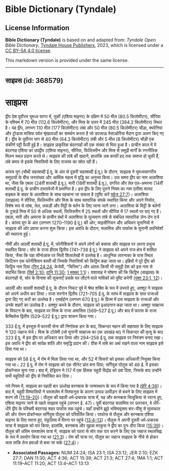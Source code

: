 # Bible Dictionary (Tyndale)

## License Information

**Bible Dictionary (Tyndale)** is based on and adapted from: _Tyndale Open Bible Dictionary_, [Tyndale House Publishers](https://tyndaleopenresources.com/), 2023, which is licensed under a [CC BY-SA 4.0 license](https://creativecommons.org/licenses/by-sa/4.0/legalcode.en).

This markdown version is provided under the same license.



--------------------------------

## साइप्रस (id: 368579)

साइप्रस
=======

द्वीप देश पूर्वोत्तर भूमध्य सागर में, तुर्की (एशिया माइनर) के दक्षिण में 50 मील (80\.5 किलोमीटर), सीरिया के पश्चिम में 70 मील (112\.6 किलोमीटर), और मिस्र के उत्तर में 245 मील (394\.2 किलोमीटर) स्थित है। यह द्वीप, लगभग 110 मील (177 किलोमीटर) लंबा और 50 मील (80\.5 किलोमीटर) चौड़ा, क्यरेनिया और ट्रोडास मासिफ पर्वत श्रृंखलाओं का समर्थन करता है जो उपजाऊ मेसाओरिया मैदान द्वारा अलग किए गए हैं। द्वीप के पूर्वोत्तर भाग से 40 मील (64\.3 किलोमीटर) लंबी और 5 मील (8 किलोमीटर) चौड़ी एक संकीर्ण पट्टी फैली हुई है। साइप्रस प्राकृतिक बंदरगाहों की एक संख्या से घिरा हुआ है। प्राचीन काल में ये बंदरगाह एशिया का उपद्वीप (एशिया माइनर), सीरिया, फिलिस्तीन और मिस्र से समुद्री मार्गों के रणनीतिक मिलन स्थल प्रदान करते थे। साइप्रस की तांबे की खदानें, हालांकि अब काफी हद तक समाप्त हो चुकी हैं, लंबे समय से इसके निवासियों के लिए राजस्व का स्रोत रही हैं।

कांस्य युग (चौथी सहस्राब्दी ई.पू. के अंत से दूसरी सहस्राब्दी ई.पू.) के दौरान, साइप्रस ने भूमध्यसागरीय समुदायों के बीच जनसंख्या और आर्थिक महत्व में वृद्धि का अनुभव किया। उस समय द्वीप का नाम अलाशिया था, जैसा कि एबला (24वीं शताब्दी ई.पू.), मारी (18वीं शताब्दी ई.पू.), उगरित और तेल एल\-अमरना (14वीं शताब्दी ई.पू. के प्राचीन दस्तावेजों में प्रमाणित है। इस द्वीप के लिए पुराने नियम का नाम एलीशा शायद बाइबल के बाहर के अलाशिया के साथ पहचाना जा सकता है (पुष्टि करें [यहेज 27:7](https://ref.ly/Ezek27:7))। अलाशिया (साइप्रस) ने सीरिया, फिलिस्तीन और मिस्र के साथ व्यापारिक संपर्क स्थापित किया और अपने निर्यात, विशेष रूप से तांबा, तेल, लकड़ी और मिट्टी के बर्तन के लिए जाना जाने लगा। अलाशिया के मिट्टी के बर्तनों के टुकड़े मिस्र में 50 से अधिक स्थलों, फिलिस्तीन में 25 स्थलों और सीरिया में 17 स्थलों पर पाए गए हैं। एबला, मारी और अमरना के प्राचीन ग्रंथों में अलाशिया के मूल्यवान तांबे से संबंधित व्यापारिक लेन\-देन दर्ज है। कांस्य युग के अंत (लगभग 1270–1190 ई.पू.) की ओर, माइसीनियन और अचियन यूनानियों ने साइप्रस की ओर प्रवास करना शुरू किया। इस अवधि के दौरान, सलामिस और पाफोस के यूनानी उपनिवेशों की स्थापना हुई।

नौवीं और आठवीं शताब्दी ई.पू. में, फोनीशियनों ने अपने लोगों को बसाया और साइप्रस पर अपना प्रभुत्व स्थापित किया। सोर के राजा हीराम द्वितीय (741–738 ई.पू.) ने साइप्रस को अपने राज क्षेत्र में शामिल किया, जैसा कि पहा सीनोआस पर मिली शिलालेखों में उल्लेख है। आधुनिक लारनाका के पास स्थित किटियन एक फोनीशियन बस्ती थी जिसके निवासियों को किट्टिम कहा जाता था। इब्रियों ने पूरे द्वीप को किट्टिम नाम दिया ([गिन 24:24](https://ref.ly/Num24:24), केजेवी, "चित्तिम") और अंततः किसी भी समुद्री देश को इस नाम से संदर्भित किया ([यिर्म 2:10](https://ref.ly/Jer2:10); [दानि 11:30](https://ref.ly/Dan11:30); [1 मक्का 1:1](https://ref.ly/1Macc1:1))। यशायाह ने घोषणा की कि किट्टिम (साइप्रस) के बंदरगाहों से, सोर के विनाश की सूचनाएँ उसके घर लौटने वाले नाविकों को पुष्टि करेगी ([यशा 23:1, 12](https://ref.ly/Isa23:1,Isa23:12))।

आठवीं और सातवीं शताब्दी ई.पू. के दौरान निकट पूर्व में श्रेष्ठ शक्ति के रूप में उभरते हुए, अश्शूर ने साइप्रस को अपने अधीन कर लिया। राजा सरगोन द्वितीय (721–705 ई.पू. के स्तंभ में साइप्रस के सात राजाओं द्वारा दिए गए करों का उल्लेख है। एसर्हद्दोन (लगभग 670 ई.पू.) के प्रिज्म में दस साइप्रस के राजाओं और उनके शहरों का उल्लेख है। अश्शूर कब्जे के दौरान, साइप्रस को इआदनान कहा जाता था। अश्शूर साम्राज्य के विघटन के बाद, साइप्रस पर मिस्र के राजा अमासिस (569–527 ई.पू.) और बाद में फारस के राजा कैम्बिसेस द्वितीय (529–522 ई.पू.) द्वारा शासन किया गया।

333 ई.पू. में इस्सुस में फारसी सेना की निर्णायक हार के बाद, सिकन्दर महान की सहायता के लिए साइप्रस ने 120 जहाज भेजे। मिस्र के टॉलेमी (जो यूनानी साम्राज्य का एक उपखंड था) ने सिकन्दर की मृत्यु के बाद 323 ई.पू. में इस द्वीप पर अधिकार कर लिया और 294–258 ई.पू. तक साइप्रस पर नियंत्रण बनाए रखा। इस अवधि ने द्वीप को सापेक्ष शांति और समृद्धि प्रदान की। ग्रीक में तांबे का अर्थ रखने वाला नाम साइप्रस इसे दिया गया था।

साइप्रस को 58 ई.पू. में रोम में मिला लिया गया था, और 52 में सिसरो को इसका अधिकारी नियुक्त किया गया था। 22 ई.पू. में रोम ने साइप्रस को एक सीनेट प्रांत बना दिया; सर्गियुस पॉलुस को 46 ई. में इसका प्रोकॉन्सल चुना गया। बाद में, हेड्रियन ने 117 में एक हिंसक यहूदी विद्रोह को दबा दिया, जिसके बाद उन्होंने सभी यहूदियों को द्वीप से निर्वासित कर दिया।

नये नियम में, साइप्रस का पहली बार उल्लेख बरनबास के जन्मस्थान के रूप में किया गया है ([प्रेरि 4:36](https://ref.ly/Acts4:36))। बाद में, यहूदी विश्वासियों ने यरूशलेम में स्तिफनुस के कारण उत्पन्न उत्पीड़न से बचने के लिए साइप्रस में शरण ली ([11:19–20](https://ref.ly/Acts11:19-Acts11:20))। पौलुस की पहली धर्म\-प्रचारक यात्रा में, वह और बरनबास सिलूकिया से रवाना हुए, एशिया माइनर जाने से पहले साइप्रस पहुंचे (लगभग ई. 47\)। पूर्वी बंदरगाह सलामिस पर उतरकर, वे धीरे\-धीरे द्वीप के पश्चिमी बंदरगाह शहर पाफोस तक पहुंचे। यहाँ उन्होंने झूठे भविष्यद्वक्ता बार\-यीशु से मुलाकात की और रोमन प्रोकॉन्सल सर्गियुस पौलुस को परिवर्तित किया। पाफोस से पौलुस और बरनबास एशिया माइनर के लिए रवाना हुए, पंफूलिया में पिरगा पर पहुंचे ([13:4–13](https://ref.ly/Acts13:4-Acts13:13))। पौलुस ने अपनी दूसरी धर्म\-प्रचारक यात्रा में साइप्रस को पार किया; हालांकि, बरनबास और यूहन्ना मरकुस ने द्वीप का पुनः दौरा किया ([15:39](https://ref.ly/Acts15:39))। पौलुस की अंतिम यरूशलेम यात्रा में, साइप्रस को पतरा से सोर तक पार करने के लिए एक जहाज स्थलचिह्न के रूप में उपयोग किया गया था ([21:3](https://ref.ly/Acts21:3))। रोम की यात्रा पर, पौलुस का जहाज साइप्रस के नीचे से होकर चला ताकि तेज हवाओं से बचा जा सके ([27:4](https://ref.ly/Acts27:4))।

* **Associated Passages:** NUM 24:24; ISA 23:1; ISA 23:12; JER 2:10; EZK 27:7; DAN 11:30; ACT 4:36; ACT 15:39; ACT 21:3; ACT 27:4; 1MA 1:1; ACT 11:19–ACT 11:20; ACT 13:4–ACT 13:13

